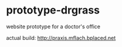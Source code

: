 # prototype-drgrass
website prototype for a doctor's office

actual build:
http://praxis.mflach.bplaced.net
